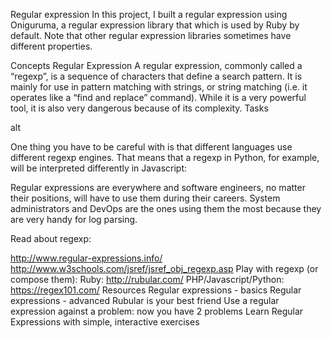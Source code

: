 Regular expression
In this project, I built a regular expression using Oniguruma, a regular expression library that which is used by Ruby by default. Note that other regular expression libraries sometimes have different properties.

Concepts
Regular Expression
A regular expression, commonly called a “regexp”, is a sequence of characters that define a search pattern. It is mainly for use in pattern matching with strings, or string matching (i.e. it operates like a “find and replace” command). While it is a very powerful tool, it is also very dangerous because of its complexity. Tasks

alt

One thing you have to be careful with is that different languages use different regexp engines. That means that a regexp in Python, for example, will be interpreted differently in Javascript:

Regular expressions are everywhere and software engineers, no matter their positions, will have to use them during their careers. System administrators and DevOps are the ones using them the most because they are very handy for log parsing.

Read about regexp:

http://www.regular-expressions.info/
http://www.w3schools.com/jsref/jsref_obj_regexp.asp Play with regexp (or compose them):
Ruby: http://rubular.com/
PHP/Javascript/Python: https://regex101.com/
Resources
Regular expressions - basics
Regular expressions - advanced
Rubular is your best friend
Use a regular expression against a problem: now you have 2 problems
Learn Regular Expressions with simple, interactive exercises
